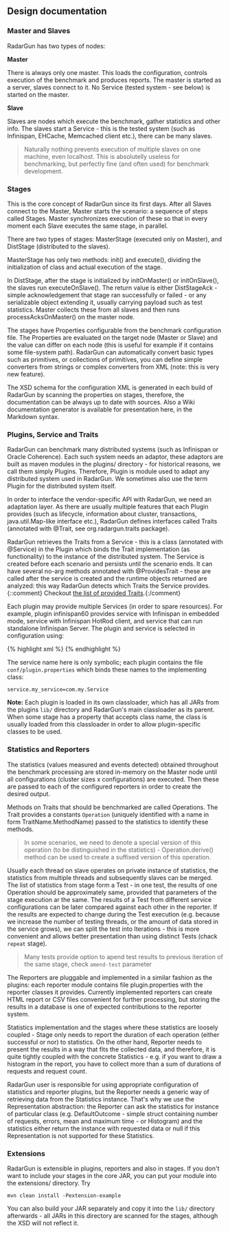 ---
---

Design documentation
--------------------

### Master and Slaves

RadarGun has two types of nodes:

**Master**

There is always only one master. This loads the configuration, controls execution of the benchmark and produces reports. The master is started as a server, slaves connect to it. No Service (tested system - see below) is started on the master.

**Slave**

Slaves are nodes which execute the benchmark, gather statistics and other info. The slaves start a Service - this is the tested system (such as Infinispan, EHCache, Memcached client etc.), there can be many slaves.

>Naturally nothing prevents execution of multiple slaves on one machine, even localhost. This is absolutelly useless for benchmarking, but perfectly fine (and often used) for benchmark development.

### Stages

This is the core concept of RadarGun since its first days. After all Slaves connect to the Master, Master starts the scenario: a sequence of steps called Stages. Master synchronizes execution of these so that in every moment each Slave executes the same stage, in parallel.

There are two types of stages: MasterStage (executed only on Master), and DistStage (distributed to the slaves). 

MasterStage has only two methods: init() and execute(), dividing the initialization of class and actual execution of the stage.

In DistStage, after the stage is initialized by initOnMaster() or initOnSlave(), the slaves run executeOnSlave(). The return value is either DistStageAck - simple acknowledgement that stage ran successfully or failed - or any serializable object extending it, usually carrying payload such as test statistics. Master collects these from all slaves and then runs processAcksOnMaster() on the master node.

The stages have Properties configurable from the benchmark configuration file. The Properties are evaluated on the target node (Master or Slave) and the value can differ on each node (this is useful for example if it contains some file-system path). RadarGun can automatically convert basic types such as primitives, or collections of primitives, you can define simple converters from strings or complex converters from XML (note: this is very new feature).

The XSD schema for the configuration XML is generated in each build of RadarGun by scanning the properties on stages, therefore, the documentation can be always up to date with sources. Also a Wiki documentation generator is available for presentation here, in the Markdown syntax.

### Plugins, Service and Traits

RadarGun can benchmark many distributed systems (such as Infinispan or Oracle Coherence). Each such system needs an adaptor, these adaptors are built as maven modules in the plugins/ directory - for historical reasons, we call them simply Plugins. Therefore, Plugin is module used to adapt any distributed system used in RadarGun. We sometimes also use the term Plugin for the distributed system itself.

In order to interface the vendor-specific API with RadarGun, we need an adaptation layer. As there are usually multiple features that each Plugin provides (such as lifecycle, information about cluster, transactions, java.util.Map-like interface etc.), RadarGun defines interfaces called Traits (annotated with @Trait, see org.radargun.traits package).

RadarGun retrieves the Traits from a Service - this is a class (annotated with @Service) in the Plugin which binds the Trait implementation (as functionality) to the instance of the distributed system. The Service is created before each scenario and persists until the scenario ends. It can have several no-arg methods annotated with @ProvidesTrait - these are called after the service is created and the runtime objects returned are analyzed: this way RadarGun detects which Traits the Service provides.{::comment} Checkout [the list of provided Traits]({{page.path_to_root}}architecture/trait_list.html).{:/comment}

Each plugin may provide multiple Services (in order to spare resources). For example, plugin infinispan60 provides service with Infinispan in embedded mode, service with Infinispan HotRod client, and service that can run standalone Infinispan Server. The plugin and service is selected in configuration using: 

{% highlight xml %}
    <setup plugin="my_plugin" service="my_service" />
{% endhighlight %}

The service name here is only symbolic; each plugin contains the file `conf/plugin.properties` which binds these names to the implementing class:

    service.my_service=com.my.Service

**Note:** Each plugin is loaded in its own classloader, which has all JARs from the plugins `lib/` directory and RadarGun's main classloader as its parent. When some stage has a property that accepts class name, the class is usually loaded from this classloader in order to allow plugin-specific classes to be used.

### Statistics and Reporters

The statistics (values measured and events detected) obtained throughout the benchmark processing are stored in-memory on the Master node until all configurations (cluster sizes x configurations) are executed. Then these are passed to each of the configured reporters in order to create the desired output.

Methods on Traits that should be benchmarked are called Operations. The Trait provides a constants `Operation` (uniquely identified with a name in form TraitName.MethodName) passed to the statistics to identify these methods. 

> In some scenarios, we need to denote a special version of this operation (to be distinguished in the statistics) - Operation.derive() method can be used to create a suffixed version of this operation.

Usually each thread on slave operates on private instance of statistics, the statistics from multiple threads and subsequently slaves can be merged. The list of statistics from stage form a Test - in one test, the results of one Operation should be approximately same, provided that parameters of the stage execution ar the same. The results of a Test from different service configurations can be later compared against each other in the reporter.
If the results are expected to change during the Test execution (e.g. because we increase the number of testing threads, or the amount of data stored in the service grows), we can split the test into Iterations - this is more convenient and allows better presentation than using distinct Tests (chack `repeat` stage).

> Many tests provide option to apend test results to previous iteration of the same stage, check `amend-test` parameter

The Reporters are pluggable and implemented in a similar fashion as the plugins: each reporter module contains file plugin.properties with the reporter classes it provides. Currently implemented reporters can create HTML report or CSV files convenient for further processing, but storing the results in a database is one of expected contributions to the reporter system.

Statistics implementation and the stages where these statistics are loosely coupled - Stage only needs to report the duration of each operation (either successful or nor) to statistics. On the other hand, Reporter needs to present the results in a way that fits the collected data, and therefore, it is quite tightly coupled with the concrete Statistics - e.g. if you want to draw a histogram in the report, you have to collect more than a sum of durations of requests and request count.

RadarGun user is responsible for using appropriate configuration of statistics and reporter plugins, but the Reporter needs a generic way of retrieving data from the Statistics instance. That's why we use the Representation abstraction: the Reporter can ask the statistics for instance of particular class (e.g. DefaultOutcome - simple struct containing number of requests, errors, mean and maximum time - or Histogram) and the statistics either return the instance with requested data or null if this Representation is not supported for these Statistics.

### Extensions

RadarGun is extensible in plugins, reporters and also in stages. If you don't want to include your stages in the core JAR, you can put your module into the extensions/ directory. Try

    mvn clean install -Pextension-example

You can also build your JAR separately and copy it into the `lib/` directory afterwards - all JARs in this directory are scanned for the stages, although the XSD will not reflect it.
